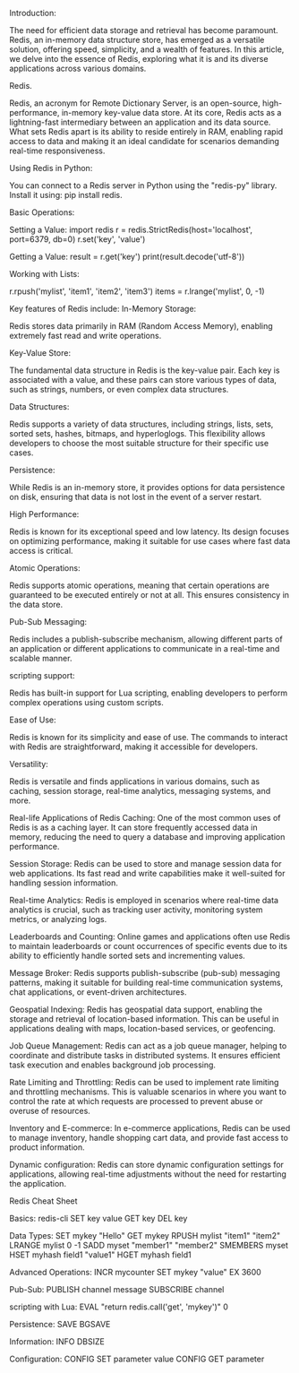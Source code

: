 Introduction:

The need for efficient data storage and retrieval has become paramount. Redis, an in-memory data structure store, has emerged as a versatile solution, offering speed, simplicity, and a wealth of features. In this article, we delve into the essence of Redis, exploring what it is and its diverse applications across various domains.



Redis.


Redis, an acronym for Remote Dictionary Server, is an open-source, high-performance, in-memory key-value data store. At its core, Redis acts as a lightning-fast intermediary between an application and its data source. What sets Redis apart is its ability to reside entirely in RAM, enabling rapid access to data and making it an ideal candidate for scenarios demanding real-time responsiveness.



Using Redis in Python:


You can connect to a Redis server in Python using the "redis-py" library.
Install it using: pip install redis.

Basic Operations:


Setting a Value:
import redis
r = redis.StrictRedis(host='localhost', port=6379, db=0)
r.set('key', 'value')

Getting a Value:
result = r.get('key')
print(result.decode('utf-8'))

Working with Lists:


r.rpush('mylist', 'item1', 'item2', 'item3')
items = r.lrange('mylist', 0, -1)




Key features of Redis include:
In-Memory Storage:


Redis stores data primarily in RAM (Random Access Memory), enabling extremely fast read and write operations.

Key-Value Store:


The fundamental data structure in Redis is the key-value pair. Each key is associated with a value, and these pairs can store various types of data, such as strings, numbers, or even complex data structures.

Data Structures:


Redis supports a variety of data structures, including strings, lists, sets, sorted sets, hashes, bitmaps, and hyperloglogs. This flexibility allows developers to choose the most suitable structure for their specific use cases.

Persistence:


While Redis is an in-memory store, it provides options for data persistence on disk, ensuring that data is not lost in the event of a server restart.

High Performance:


Redis is known for its exceptional speed and low latency. Its design focuses on optimizing performance, making it suitable for use cases where fast data access is critical.

Atomic Operations:


Redis supports atomic operations, meaning that certain operations are guaranteed to be executed entirely or not at all. This ensures consistency in the data store.

Pub-Sub Messaging:


Redis includes a publish-subscribe mechanism, allowing different parts of an application or different applications to communicate in a real-time and scalable manner.

scripting support:


Redis has built-in support for Lua scripting, enabling developers to perform complex operations using custom scripts.

Ease of Use:


Redis is known for its simplicity and ease of use. The commands to interact with Redis are straightforward, making it accessible for developers.

Versatility:


Redis is versatile and finds applications in various domains, such as caching, session storage, real-time analytics, messaging systems, and more.


Real-life Applications of Redis
Caching:
One of the most common uses of Redis is as a caching layer. It can store frequently accessed data in memory, reducing the need to query a database and improving application performance.


Session Storage:
Redis can be used to store and manage session data for web applications. Its fast read and write capabilities make it well-suited for handling session information.






Real-time Analytics:
Redis is employed in scenarios where real-time data analytics is crucial, such as tracking user activity, monitoring system metrics, or analyzing logs.


Leaderboards and Counting:
Online games and applications often use Redis to maintain leaderboards or count occurrences of specific events due to its ability to efficiently handle sorted sets and incrementing values.


Message Broker:
Redis supports publish-subscribe (pub-sub) messaging patterns, making it suitable for building real-time communication systems, chat applications, or event-driven architectures.





Geospatial Indexing:
Redis has geospatial data support, enabling the storage and retrieval of location-based information. This can be useful in applications dealing with maps, location-based services, or geofencing.


Job Queue Management:
Redis can act as a job queue manager, helping to coordinate and distribute tasks in distributed systems. It ensures efficient task execution and enables background job processing.

Rate Limiting and Throttling:
Redis can be used to implement rate limiting and throttling mechanisms. This is valuable scenarios in where you want to control the rate at which requests are processed to prevent abuse or overuse of resources.

Inventory and E-commerce:
In e-commerce applications, Redis can be used to manage inventory, handle shopping cart data, and provide fast access to product information.

Dynamic configuration:
Redis can store dynamic configuration settings for applications, allowing real-time adjustments without the need for restarting the application.





Redis Cheat Sheet


Basics:
redis-cli
SET key value
GET key
DEL key


Data Types:
SET mykey "Hello"
GET mykey
RPUSH mylist "item1" "item2"
LRANGE mylist 0 -1
SADD myset "member1" "member2"
SMEMBERS myset
HSET myhash field1 "value1"
HGET myhash field1


Advanced Operations:
INCR mycounter
SET mykey "value" EX 3600


Pub-Sub:
PUBLISH channel message
SUBSCRIBE channel


scripting with Lua:
EVAL "return redis.call('get', 'mykey')" 0


Persistence:
SAVE
BGSAVE


Information:
INFO
DBSIZE


Configuration:
CONFIG SET parameter value
CONFIG GET parameter